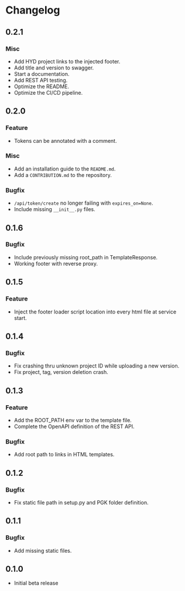 # Changelog

## 0.2.1

### Misc

+ Add HYD project links to the injected footer.
+ Add title and version to swagger.
+ Start a documentation.
+ Add REST API testing.
+ Optimize the README.
+ Optimize the CI/CD pipeline.

## 0.2.0

### Feature

+ Tokens can be annotated with a comment.

### Misc

+ Add an installation guide to the `README.md`.
+ Add a `CONTRIBUTION.md` to the repository.

### Bugfix

+ `/api/token/create` no longer failing with `expires_on=None`.
+ Include missing `__init__.py` files.

## 0.1.6

### Bugfix

+ Include previously missing root_path in TemplateResponse.
+ Working footer with reverse proxy.

## 0.1.5

### Feature

+ Inject the footer loader script location into every html file at service start.

## 0.1.4

### Bugfix

+ Fix crashing thru unknown project ID while uploading a new version.
+ Fix project, tag, version deletion crash.

## 0.1.3

### Feature

+ Add the ROOT_PATH env var to the template file.
+ Complete the OpenAPI definition of the REST API.

### Bugfix

+ Add root path to links in HTML templates.

## 0.1.2

### Bugfix

+ Fix static file path in setup.py and PGK folder definition.

## 0.1.1

### Bugfix

+ Add missing static files.

## 0.1.0

+ Initial beta release
